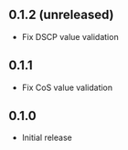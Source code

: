 ## 0.1.2 (unreleased)

- Fix DSCP value validation

## 0.1.1

- Fix CoS value validation

## 0.1.0

- Initial release
